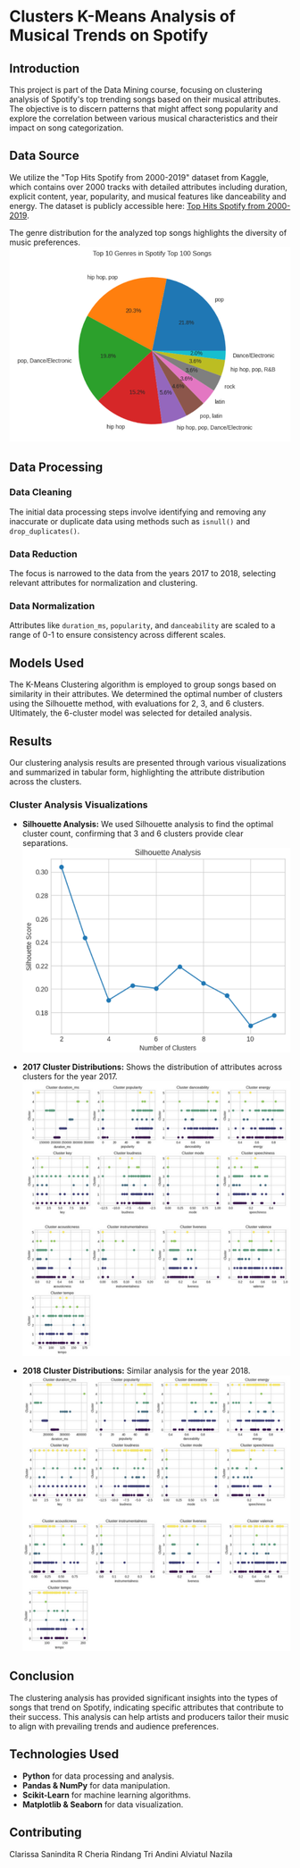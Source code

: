 # Clusters K-Means Analysis of Musical Trends on Spotify

## Introduction
This project is part of the Data Mining course, focusing on clustering analysis of Spotify's top trending songs based on their musical attributes. The objective is to discern patterns that might affect song popularity and explore the correlation between various musical characteristics and their impact on song categorization.

## Data Source
We utilize the "Top Hits Spotify from 2000-2019" dataset from Kaggle, which contains over 2000 tracks with detailed attributes including duration, explicit content, year, popularity, and musical features like danceability and energy. The dataset is publicly accessible here: [Top Hits Spotify from 2000-2019](https://www.kaggle.com/datasets/paradisejoy/top-hits-spotify-from-2000-2019).

The genre distribution for the analyzed top songs highlights the diversity of music preferences.
![Top 10 Genres in Spotify Top 100 Songs](Images/top_10_genre.png)

## Data Processing
### Data Cleaning
The initial data processing steps involve identifying and removing any inaccurate or duplicate data using methods such as `isnull()` and `drop_duplicates()`.

### Data Reduction
The focus is narrowed to the data from the years 2017 to 2018, selecting relevant attributes for normalization and clustering.

### Data Normalization
Attributes like `duration_ms`, `popularity`, and `danceability` are scaled to a range of 0-1 to ensure consistency across different scales.

## Models Used
The K-Means Clustering algorithm is employed to group songs based on similarity in their attributes. We determined the optimal number of clusters using the Silhouette method, with evaluations for 2, 3, and 6 clusters. Ultimately, the 6-cluster model was selected for detailed analysis.

## Results
Our clustering analysis results are presented through various visualizations and summarized in tabular form, highlighting the attribute distribution across the clusters.

### Cluster Analysis Visualizations
- **Silhouette Analysis:** We used Silhouette analysis to find the optimal cluster count, confirming that 3 and 6 clusters provide clear separations.
  ![Silhouette Analysis](Images/silhouette_score.png)
  

- **2017 Cluster Distributions:** Shows the distribution of attributes across clusters for the year 2017.
  ![2017 Cluster Distributions](Images/2017.png)

- **2018 Cluster Distributions:** Similar analysis for the year 2018.
  ![2018 Cluster Distributions](Images/2018.png)


## Conclusion
The clustering analysis has provided significant insights into the types of songs that trend on Spotify, indicating specific attributes that contribute to their success. This analysis can help artists and producers tailor their music to align with prevailing trends and audience preferences.

## Technologies Used
- **Python** for data processing and analysis.
- **Pandas & NumPy** for data manipulation.
- **Scikit-Learn** for machine learning algorithms.
- **Matplotlib & Seaborn** for data visualization.

## Contributing
Clarissa Sanindita R
Cheria Rindang Tri Andini
Alviatul Nazila
